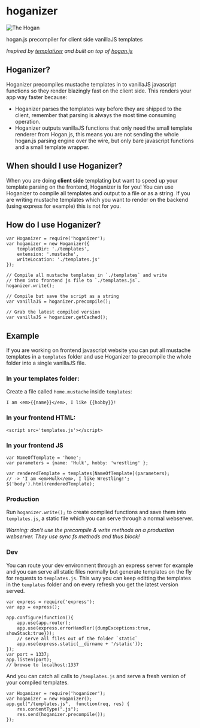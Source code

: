hoganizer
=========

![The Hogan](http://askmike.org/stuff/hogan.jpg)

hogan.js precompiler for client side vanillaJS templates

*Inspired by [templatizer](https://github.com/HenrikJoreteg/templatizer) and built on top of [hogan.js](http://http://twitter.github.io/hogan.js/)*

## Hoganizer?

Hoganizer precompiles mustache templates in to vanillaJS javascript functions so they render blazingly fast on the client side. This renders your app way faster because:

- Hoganizer parses the templates way before they are shipped to the client, remember that parsing is always the most time consuming operation.
- Hoganizer outputs vanillaJS functions that only need the small template renderer from Hogan.js, this means you are not sending the whole hogan.js parsing engine over the wire, but only bare javascript functions and a small template wrapper.

## When should I use Hoganizer?

When you are doing **client side** templating but want to speed up your template parsing on the frontend, Hoganizer is for you! You can use Hoganizer to compile all templates and output to a file or as a string. If you are writing mustache templates which you want to render on the backend (using express for example) this is not for you.

## How do I use Hoganizer?

    var Hoganizer = require('hoganizer');
    var hoganizer = new Hoganizer({
        templateDir: './templates',
        extension: '.mustache',
        writeLocation: './templates.js'
    });

    // Compile all mustache templates in `./templates` and write
    // them into frontend js file to `./templates.js`.
    hoganizer.write();

    // Compile but save the script as a string
    var vanillaJS = hoganizer.precompile();

    // Grab the latest compiled version
    var vanillaJS = hoganizer.getCached();

## Example

If you are working on frontend javascript website you can put all mustache templates in a `templates` folder and use Hoganizer to precompile the whole folder into a single vanillaJS file.

### In your templates folder:

Create a file called `home.mustache` inside `templates`:

    I am <em>{{name}}</em>, I like {{hobby}}!

### In your frontend HTML:

    <script src='templates.js'></script>

### In your frontend JS

    var NameOfTemplate = 'home';
    var parameters = {name: 'Hulk', hobby: 'wrestling' };

    var renderedTemplate = templates[NameOfTemplate](parameters);
    // -> 'I am <em>Hulk</em>, I like Wrestling!';
    $('body').html(renderedTemplate);

### Production

Run `hoganizer.write();` to create compiled functions and save them into `templates.js`, a static file which you can serve through a normal webserver.

*Warning: don't use the precompile & write methods on a production webserver. They use sync fs methods and thus block!*

### Dev

You can route your dev environment through an express server for example and you can serve all static files normally but generate templates on the fly for requests to `templates.js`. This way you can keep editting the templates in the `templates` folder and on every refresh you get the latest version served.

    var express = require('express');
    var app = express();

    app.configure(function(){
        app.use(app.router);
        app.use(express.errorHandler({dumpExceptions:true, showStack:true}));
        // serve all files out of the folder `static`
        app.use(express.static(__dirname + '/static'));
    });
    var port = 1337;
    app.listen(port);
    // browse to localhost:1337

And you can catch all calls to `/templates.js` and serve a fresh version of your compiled templates.

    var Hoganizer = require('hoganizer');
    var hoganizer = new Hoganizer();
    app.get("/templates.js",  function(req, res) {
        res.contentType(".js");
        res.send(hoganizer.precompile());
    });